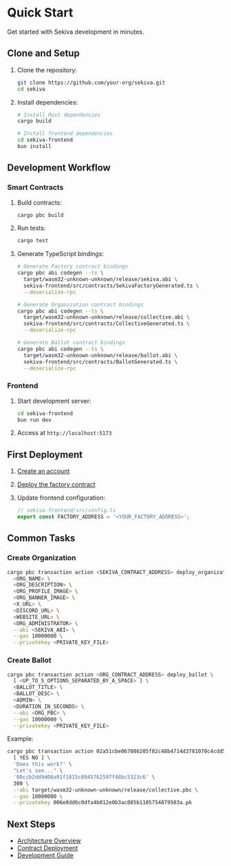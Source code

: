 # Quick Start

Get started with Sekiva development in minutes.

## Clone and Setup

1. Clone the repository:

   ```bash
   git clone https://github.com/your-org/sekiva.git
   cd sekiva
   ```

2. Install dependencies:

   ```bash
   # Install Rust dependencies
   cargo build

   # Install frontend dependencies
   cd sekiva-frontend
   bun install
   ```

## Development Workflow

### Smart Contracts

1. Build contracts:

   ```bash
   cargo pbc build
   ```

2. Run tests:

   ```bash
   cargo test
   ```

3. Generate TypeScript bindings:

   ```bash
   # Generate Factory contract bindings
   cargo pbc abi codegen --ts \
     target/wasm32-unknown-unknown/release/sekiva.abi \
     sekiva-frontend/src/contracts/SekivaFactoryGenerated.ts \
     --deserialize-rpc

   # Generate Organization contract bindings
   cargo pbc abi codegen --ts \
     target/wasm32-unknown-unknown/release/collective.abi \
     sekiva-frontend/src/contracts/CollectiveGenerated.ts \
     --deserialize-rpc

   # Generate Ballot contract bindings
   cargo pbc abi codegen --ts \
     target/wasm32-unknown-unknown/release/ballot.abi \
     sekiva-frontend/src/contracts/BallotGenerated.ts \
     --deserialize-rpc
   ```

### Frontend

1. Start development server:

   ```bash
   cd sekiva-frontend
   bun run dev
   ```

2. Access at `http://localhost:5173`

## First Deployment

1. [Create an account](account-setup.md)
2. [Deploy the factory contract](../deployment/factory.md)
3. Update frontend configuration:

   ```typescript
   // sekiva-frontend/src/config.ts
   export const FACTORY_ADDRESS = '<YOUR_FACTORY_ADDRESS>';
   ```

## Common Tasks

### Create Organization

```bash
cargo pbc transaction action <SEKIVA_CONTRACT_ADDRESS> deploy_organization \
  <ORG_NAME> \
  <ORG_DESCRIPTION> \
  <ORG_PROFILE_IMAGE> \
  <ORG_BANNER_IMAGE> \
  <X_URL> \
  <DISCORD_URL> \
  <WEBSITE_URL> \
  <ORG_ADMINISTRATOR> \
  --abi <SEKIVA_ABI> \
  --gas 10000000 \
  --privatekey <PRIVATE_KEY_FILE>
```

### Create Ballot

```bash
cargo pbc transaction action <ORG_CONTRACT_ADDRESS> deploy_ballot \
  [ <UP_TO_5_OPTIONS_SEPARATED_BY_A_SPACE> ] \
  <BALLOT_TITLE> \
  <BALLOT_DESC> \
  <ADMIN> \
  <DURATION_IN_SECONDS> \
  --abi <ORG_PBC> \
  --gas 10000000 \
  --privatekey <PRIVATE_KEY_FILE>
```

Example:
```bash
cargo pbc transaction action 02a51cbe067086205f82c48b4714d3781070c4cdd5 deploy_ballot \
  [ YES NO ] \
  'Does this work?' \
  "Let's see..." \
  '00ccb2dd9d08a91f1815c0945762597f48bc5323c6' \
  300 \
  --abi target/wasm32-unknown-unknown/release/collective.pbc \
  --gas 10000000 \
  --privatekey 006e0dd6c0dfa4b012e0b3ac085b1105754879503a.pk
```

## Next Steps

- [Architecture Overview](../architecture/overview.md)
- [Contract Deployment](../deployment/factory.md)
- [Development Guide](../development/contributing.md)

